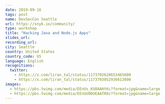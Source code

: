 ```yaml
---
date: 2019-09-16
tags: post
name: DevSecCon Seattle
url: https://snyk.io/community/
type: workshop
title: "Hacking Java and Node.js Apps"
slides_url:
recording_url: 
city: Seattle
country: United States
country_code: US
language: English
recognitions:
  twitter:
    - https://x.com/liran_tal/status/1173702628653465600
    - https://x.com/liran_tal/status/1173703052936613890
images:
  - https://pbs.twimg.com/media/EEnUs_KU8AAHtKc?format=jpg&name=large
  - https://pbs.twimg.com/media/EEnUUODUEAAfR8z?format=jpg&name=large
---
```


